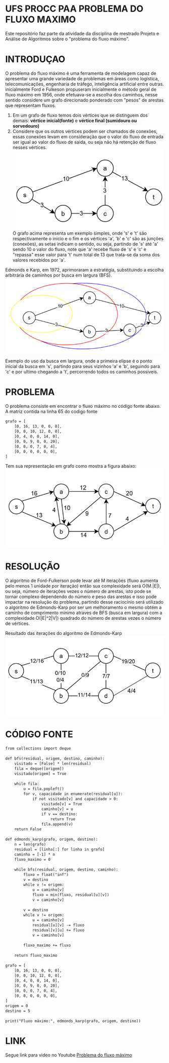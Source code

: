 # UFS PROCC PAA PROBLEMA DO FLUXO MAXIMO

Este repositório faz parte da atividade da disciplina de mestrado Projeto e Análise de Algoritmos sobre o "problema do fluxo máximo".

# INTRODUÇAO

O problema do fluxo máximo é uma ferramenta de modelagem capaz de apresentar uma grande variedade de problemas em áreas como logística, telecomunicações, engenharia de tráfego, inteligência artificial entre outras. inicialmente Ford e Fulkeson propuseram inicialmente o método geral de fluxo máximo em 1956, onde efetuava-se a escolha dos caminhos, nesse sentido considere um grafo direcionado ponderado com "pesos" de arestas que representam fluxos.
1. Em um grafo de fluxo temos dois vértices que se distinguem dos demais: **vértice inicial(fonte)** e **vértice final (sumidouro ou sorvedouro)**
2. Considere que os outros vértices podem ser chamados de conexões, essas conexões levam em consideração que o valor do fluxo de entrada ser igual ao valor do fluxo de saida, ou seja não há retenção de fluxo nesses vértices.
![Imagem grafo junções](https://github.com/MarcioUfs/UFS-PROCC-PAA-PROBLEMA-DO-FLUXO-MAXIMO/blob/main/1-fluxoJuncoes.png)
O grafo acima representa um exemplo simples, onde 's' e 't' são respectivamente o inicio e o fim e os vértices 'a', 'b' e 'c' são as junções (conexões), as setas indicam o sentido, ou seja, partindo de 's' até 'a' sendo 10 o valor do fluxo, note que 'a' recebe fluxo de 's' e 'c' e "repassa" esse valor para 't' num total de 13 que trata-se da soma dos valores recebidos por 'a'.

Edmonds e Karp, em 1972, aprimoraram a estratégia, substituindo a escolha arbitrária de caminhos por busca em largura (BFS).
![Imagem grafo BFS](https://github.com/MarcioUfs/UFS-PROCC-PAA-PROBLEMA-DO-FLUXO-MAXIMO/blob/main/2-BFSGrafoEdmondsKarp.png)

Exemplo do uso da busca em largura, onde a primeira elipse é o ponto inicial da busca em 's', partindo para seus vizinhos 'a' e 'b', seguindo para 'c' e por ultimo chegando a 't', percorrendo todos os caminhos possiveis. 

# PROBLEMA

O problema consiste em encontrar o fluxo máximo no código fonte abaixo. A matriz contida na linha 65 do codigo fonte
```
grafo = [
    [0, 16, 13, 0, 0, 0],
    [0, 0, 10, 12, 0, 0],
    [0, 4, 0, 0, 14, 0],
    [0, 0, 9, 0, 0, 20],
    [0, 0, 0, 7, 0, 4],
    [0, 0, 0, 0, 0, 0],
]
``` 
Tem sua representação em grafo como mostra a figura abaixo:
![Imagem grafo código fonte](https://github.com/MarcioUfs/UFS-PROCC-PAA-PROBLEMA-DO-FLUXO-MAXIMO/blob/main/3-grafoInicialCodigoFonte.png)

# RESOLUÇÃO

O algoritmo de Ford-Fulkerson pode levar até M iterações (fluxo aumenta pelo menos 1 unidade por iteração) então sua complexidade será O(M.|E|), ou seja, número de iterações vezes o número de arestas, isto pode se tornar complexo dependendo do número e peso das arestas e isso pode impactar na resolução do problema, partindo desse raciocínio será utilizado o algoritmo de Edmonds-Karp por ser um melhoramento o mesmo obtém a caminho de comprimento mínimo atraves de BFS (busca em largura) com a complexidade O(|E|^2|V|) quadrado do número de arestas vezes o número de vértices.

Resultado das iterações do algoritmo de Edmonds-Karp 
![Imagem resultado iterações codigo fonte](https://github.com/MarcioUfs/UFS-PROCC-PAA-PROBLEMA-DO-FLUXO-MAXIMO/blob/main/4-resultdoIteracoesCodigoFonte.png)

# CÓDIGO FONTE

```
from collections import deque

def bfs(residual, origem, destino, caminho):
    visitado = [False] * len(residual)
    fila = deque([origem])
    visitado[origem] = True

    while fila:
        u = fila.popleft()
        for v, capacidade in enumerate(residual[u]):
            if not visitado[v] and capacidade > 0:
                visitado[v] = True
                caminho[v] = u
                if v == destino:
                    return True
                fila.append(v)
    return False

def edmonds_karp(grafo, origem, destino):
    n = len(grafo)
    residual = [linha[:] for linha in grafo]
    caminho = [-1] * n
    fluxo_maximo = 0

    while bfs(residual, origem, destino, caminho):
        fluxo = float("inf")
        v = destino
        while v != origem:
            u = caminho[v]
            fluxo = min(fluxo, residual[u][v])
            v = caminho[v]

        v = destino
        while v != origem:
            u = caminho[v]
            residual[u][v] -= fluxo
            residual[v][u] += fluxo
            v = caminho[v]

        fluxo_maximo += fluxo

    return fluxo_maximo

grafo = [
    [0, 16, 13, 0, 0, 0],
    [0, 0, 10, 12, 0, 0],
    [0, 4, 0, 0, 14, 0],
    [0, 0, 9, 0, 0, 20],
    [0, 0, 0, 7, 0, 4],
    [0, 0, 0, 0, 0, 0],
]
origem = 0
destino = 5

print("Fluxo máximo:", edmonds_karp(grafo, origem, destino))
```

# LINK

Segue link para video no Youtube
[Problema do fluxo máximo](https://youtu.be/RDF_pgugFek)
